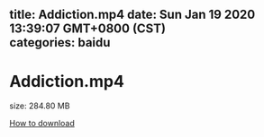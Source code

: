 
title: Addiction.mp4
date: Sun Jan 19 2020 13:39:07 GMT+0800 (CST)    
categories: baidu
---

# Addiction.mp4
size: 284.80 MB
 
 

[How to download](https://bpcam.bemobtrk.com/go/2ceec3aa-1ca2-46d6-b9ff-aaa5c184517c?jno=4213)
